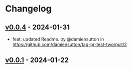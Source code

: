 # Changelog

## [v0.0.4](https://github.com/damiensutton/tag-pr-test-two/compare/v0.0.3...v0.0.4) - 2024-01-31
- feat: updated Readme. by @damiensutton in https://github.com/damiensutton/tag-pr-test-two/pull/2

## [v0.0.1](https://github.com/damiensutton/tag-pr-test-two/commits/v0.0.1) - 2024-01-22
